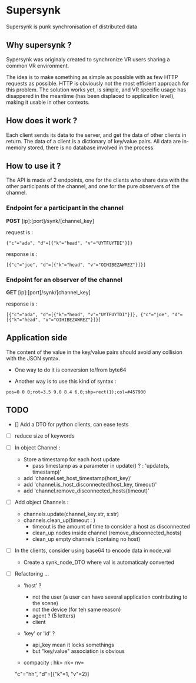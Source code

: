 # Supersynk

Supersynk is punk synchronisation of distributed data

## Why supersynk ?

Sypersynk was originaly created to synchronize VR users sharing a common VR environment.


The idea is to make something as simple as possible with as few HTTP requests as possible.
HTTP is obviously not the most efficient approach for this problem. 
The solution works yet, is simple, and VR specific usage has disappered in the meantime 
(has been displaced to application level), making it usable in other contexts.

## How does it work ?

Each client sends its data to the server, and get the data of other clients in return.
The data of a client is a dictionary of key/value pairs.
All data are in-memory stored, there is no database involved in the process.

## How to use it ?

The API is made of 2 endpoints, one for the clients who share data with the other participants of the channel, and one for  the pure observers of the channel.

### Endpoint for a participant in the channel

**POST** [ip]:[port]/synk/[channel_key]

request is :
```
{"c"="ada", "d"=[{"k"="head", "v"="UYTFUYTDI"}]}
```
response is :
```
[{"c"="joe", "d"=[{"k"="head", "v"="OIHIBEZAWREZ"}]}]
```

### Endpoint for an observer of the channel

**GET** [ip]:[port]/synk/[channel_key]

response is :
```
[{"c"="ada", "d"=[{"k"="head", "v"="UYTFUYTDI"}]}, {"c"="joe", "d"=[{"k"="head", "v"="OIHIBEZAWREZ"}]}]
```

## Application side

The content of the value in the key/value pairs should avoid any collision with the JSON syntax.

* One way to do it is conversion to/from byte64

* Another way is to use this kind of syntax :
```
pos=0 0 0;rot=3.5 9.0 8.4 6.0;shp=rect(1);col=#457900
```

## TODO

* [] Add a DTO for python clients, can ease tests

* [ ] reduce size of keywords

* [ ] In object Channel :
    * Store a timestamp for each host update
        * pass timestamp as a parameter in update() ? : 'update(s, timestamp)'
    * add 'channel.set_host_timestamp(host_key)'
    * add 'channel.is_host_disconnected(host_key, timeout)'
    * add 'channel.remove_disconnected_hosts(timeout)'

* [ ] Add object Channels :
    * channels.update(channel_key:str, s:str)
    * channels.clean_up(timeout : )
        * timeout is the amount of time to consider a host as disconnected
        * clean_up nodes inside channel (remove_disconnected_hosts)
        * clean_up empty channels (containg no host)

* [ ] In the clients, consider using base64 to encode data in node_val
    * Create a synk_node_DTO where val is automaticaly converted

* [ ] Refactoring ...
  * 'host' ? 
      * not the user (a user can have several application contributing to the scene)
      * not the device (for teh same reason)
      * agent ? (5 letters)
      * client
  * 'key' or 'id' ?
      * api_key mean it locks somethings
      * but "key/value" association is obvious

  * compacity : hk= nk= nv=

  "c"="hh", "d"=[{"k"=1, "v"=2}]